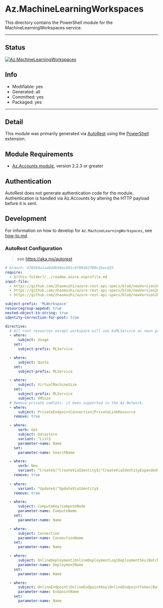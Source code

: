 <!-- region Generated -->
# Az.MachineLearningWorkspaces
This directory contains the PowerShell module for the MachineLearningWorkspaces service.

---
## Status
[![Az.MachineLearningWorkspaces](https://img.shields.io/powershellgallery/v/Az.MachineLearningWorkspaces.svg?style=flat-square&label=Az.MachineLearningWorkspaces "Az.MachineLearningWorkspaces")](https://www.powershellgallery.com/packages/Az.MachineLearningWorkspaces/)

## Info
- Modifiable: yes
- Generated: all
- Committed: yes
- Packaged: yes

---
## Detail
This module was primarily generated via [AutoRest](https://github.com/Azure/autorest) using the [PowerShell](https://github.com/Azure/autorest.powershell) extension.

## Module Requirements
- [Az.Accounts module](https://www.powershellgallery.com/packages/Az.Accounts/), version 2.2.3 or greater

## Authentication
AutoRest does not generate authentication code for the module. Authentication is handled via Az.Accounts by altering the HTTP payload before it is sent.

## Development
For information on how to develop for `Az.MachineLearningWorkspaces`, see [how-to.md](how-to.md).
<!-- endregion -->

### AutoRest Configuration
> see https://aka.ms/autorest

``` yaml
# branch: 476564a1aa6ddb38ec681c9f89d42f00c1becd25
require:
  - $(this-folder)/../readme.azure.noprofile.md
input-file:
  - https://github.com/zhaomuzhi/azure-rest-api-specs/blob/newVersion20211001/specification/machinelearning/resource-manager/Microsoft.MachineLearning/stable/2021-10-01/machineLearningServices.json
  - https://github.com/zhaomuzhi/azure-rest-api-specs/blob/newVersion20211001/specification/machinelearning/resource-manager/Microsoft.MachineLearning/stable/2021-10-01/workspaceFeatures.json
  - https://github.com/zhaomuzhi/azure-rest-api-specs/blob/newVersion20211001/specification/machinelearning/resource-manager/Microsoft.MachineLearning/stable/2021-10-01/mfe.json

subject-prefix: 'MLWorkspace'
resourcegroup-append: true
nested-object-to-string: true
identity-correction-for-post: true

directive:
  # All root resources except workspace will use AzMLService as noun prefix.
  - where:
      subject: Usage
    set:
      subject-prefix: MLService

  - where:
      subject: Quota
    set:
      subject-prefix: MLService

  - where:
      subject: VirtualMachineSize
    set:
      subject-prefix: MLService
      subject: VMSize
  # Remove private cmdlets. it been supported in the Az.Network.
  - where:
      subject: PrivateEndpointConnection|PrivateLinkResource
    remove: true

  - where:
      verb: Get
      subject: Datastore
      variant: ^List$
      parameter-name: Name
    set:
      parameter-name: SearchName

  - where:
      verb: New
      variant: ^Create$|^CreateViaIdentity$|^CreateViaIdentityExpanded$
    remove: true
  
  - where:
      variant: ^Update$|^UpdateViaIdentity$
    remove: true

  - where:
      subject: ComputeKey|ComputeNode
      parameter-name: ComputeName
    set:
      parameter-name: Name

  - where:
      subject: Connection
      parameter-name: ConnectionName
    set:
      parameter-name: Name

  - where:
      subject: OnlineDeployment|OnlineDeploymentLog|DeploymentSku|BatchDeployment
      parameter-name: DeploymentName
    set:
      parameter-name: Name

  - where:
      subject: OnlineEndpoint|OnlineEndpointKey|OnlineEndpointToken|BatchEndpoint
      parameter-name: EndpointName
    set:
      parameter-name: Name
```
